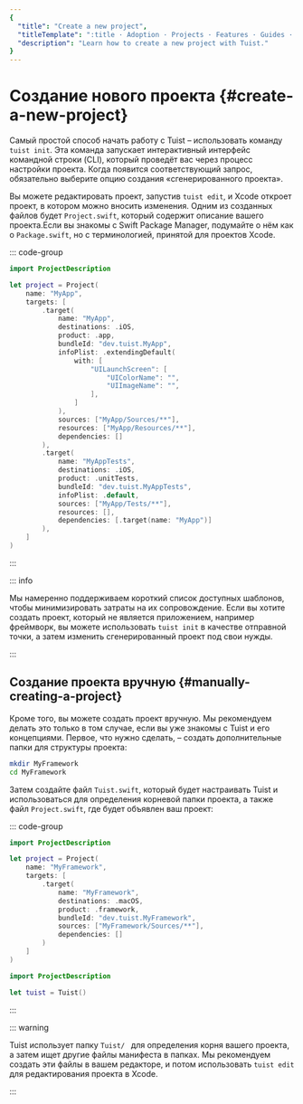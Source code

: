```yaml
---
{
  "title": "Create a new project",
  "titleTemplate": ":title · Adoption · Projects · Features · Guides · Tuist",
  "description": "Learn how to create a new project with Tuist."
}
---
```

# Создание нового проекта {#create-a-new-project}

Самый простой способ начать работу с Tuist – использовать команду `tuist init`.
Эта команда запускает интерактивный интерфейс командной строки (CLI), который
проведёт вас через процесс настройки проекта. Когда появится соответствующий
запрос, обязательно выберите опцию создания «сгенерированного проекта».

Вы можете <LocalizedLink href="/guides/features/projects/editing">редактировать
проект</LocalizedLink>, запустив `tuist edit`, и Xcode откроет проект, в котором
можно вносить изменения. Одним из созданных файлов будет `Project.swift`,
который содержит описание вашего проекта.Если вы знакомы с Swift Package
Manager, подумайте о нём как о `Package.swift`, но с терминологией, принятой для
проектов Xcode.

::: code-group
```swift [Project.swift]
import ProjectDescription

let project = Project(
    name: "MyApp",
    targets: [
        .target(
            name: "MyApp",
            destinations: .iOS,
            product: .app,
            bundleId: "dev.tuist.MyApp",
            infoPlist: .extendingDefault(
                with: [
                    "UILaunchScreen": [
                        "UIColorName": "",
                        "UIImageName": "",
                    ],
                ]
            ),
            sources: ["MyApp/Sources/**"],
            resources: ["MyApp/Resources/**"],
            dependencies: []
        ),
        .target(
            name: "MyAppTests",
            destinations: .iOS,
            product: .unitTests,
            bundleId: "dev.tuist.MyAppTests",
            infoPlist: .default,
            sources: ["MyApp/Tests/**"],
            resources: [],
            dependencies: [.target(name: "MyApp")]
        ),
    ]
)
```
<!-- -->
:::

::: info
<!-- -->
Мы намеренно поддерживаем короткий список доступных шаблонов, чтобы
минимизировать затраты на их сопровождение. Если вы хотите создать проект,
который не является приложением, например фреймворк, вы можете использовать
`tuist init` в качестве отправной точки, а затем изменить сгенерированный проект
под свои нужды.
<!-- -->
:::

## Создание проекта вручную {#manually-creating-a-project}

Кроме того, вы можете создать проект вручную. Мы рекомендуем делать это только в
том случае, если вы уже знакомы с Tuist и его концепциями. Первое, что нужно
сделать, – создать дополнительные папки для структуры проекта:

```bash
mkdir MyFramework
cd MyFramework
```

Затем создайте файл `Tuist.swift`, который будет настраивать Tuist и
использоваться для определения корневой папки проекта, а также файл
`Project.swift`, где будет объявлен ваш проект:

::: code-group
```swift [Project.swift]
import ProjectDescription

let project = Project(
    name: "MyFramework",
    targets: [
        .target(
            name: "MyFramework",
            destinations: .macOS,
            product: .framework,
            bundleId: "dev.tuist.MyFramework",
            sources: ["MyFramework/Sources/**"],
            dependencies: []
        )
    ]
)
```
```swift [Tuist.swift]
import ProjectDescription

let tuist = Tuist()
```
<!-- -->
:::

::: warning
<!-- -->
Tuist использует папку `Tuist/ ` для определения корня вашего проекта, а затем
ищет другие файлы манифеста в папках. Мы рекомендуем создать эти файлы в вашем
редакторе, и потом использовать `tuist edit` для редактирования проекта в Xcode.
<!-- -->
:::
